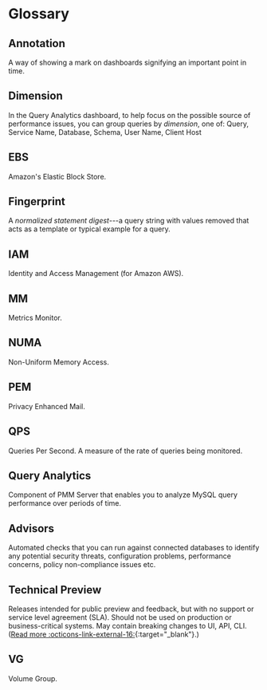 <!-- CREATED BY make_glossary.pl - DO NOT EDIT! -->
# Glossary

## Annotation

A way of showing a mark on dashboards signifying an important point in time.

## Dimension

In the Query Analytics dashboard, to help focus on the possible source of performance issues, you can group queries by *dimension*, one of: Query, Service Name, Database, Schema, User Name, Client Host

## EBS

Amazon's Elastic Block Store.

## Fingerprint

A *normalized statement digest*---a query string with values removed that acts as a template or typical example for a query.

## IAM

Identity and Access Management (for Amazon AWS).

## MM

Metrics Monitor.

## NUMA

Non-Uniform Memory Access.

## PEM

Privacy Enhanced Mail.

## QPS

Queries Per Second. A measure of the rate of queries being monitored.

## Query Analytics

Component of PMM Server that enables you to analyze MySQL query performance over periods of time.

## Advisors

Automated checks that you can run against connected databases to identify any potential security threats, configuration problems, performance concerns, policy non-compliance issues etc. 

## Technical Preview

Releases intended for public preview and feedback, but with no support or service level agreement (SLA). Should not be used on production or business-critical systems. May contain breaking changes to UI, API, CLI. ([Read more :octicons-link-external-16:](https://www.percona.com/services/policies/percona-release-lifecycle-overview){:target="_blank"}.)

## VG

Volume Group.
